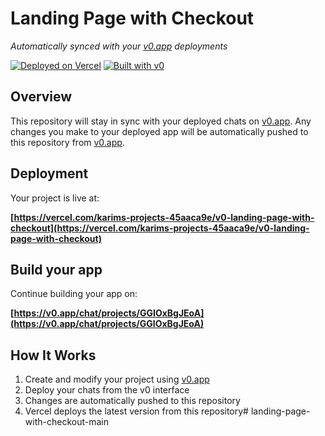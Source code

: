 # Landing Page with Checkout

*Automatically synced with your [v0.app](https://v0.app) deployments*

[![Deployed on Vercel](https://img.shields.io/badge/Deployed%20on-Vercel-black?style=for-the-badge&logo=vercel)](https://vercel.com/karims-projects-45aaca9e/v0-landing-page-with-checkout)
[![Built with v0](https://img.shields.io/badge/Built%20with-v0.app-black?style=for-the-badge)](https://v0.app/chat/projects/GGIOxBgJEoA)

## Overview

This repository will stay in sync with your deployed chats on [v0.app](https://v0.app).
Any changes you make to your deployed app will be automatically pushed to this repository from [v0.app](https://v0.app).

## Deployment

Your project is live at:

**[https://vercel.com/karims-projects-45aaca9e/v0-landing-page-with-checkout](https://vercel.com/karims-projects-45aaca9e/v0-landing-page-with-checkout)**

## Build your app

Continue building your app on:

**[https://v0.app/chat/projects/GGIOxBgJEoA](https://v0.app/chat/projects/GGIOxBgJEoA)**

## How It Works

1. Create and modify your project using [v0.app](https://v0.app)
2. Deploy your chats from the v0 interface
3. Changes are automatically pushed to this repository
4. Vercel deploys the latest version from this repository# landing-page-with-checkout-main
